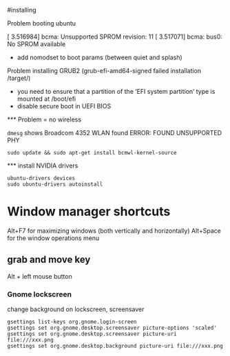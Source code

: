 #installing

Problem booting ubuntu

[   3.516984] bcma: Unsupported SPROM revision: 11
[   3.517071] bcma: bus0: No SPROM available

* add nomodset to boot params (between quiet and splash)

Problem installing GRUB2 (grub-efi-amd64-signed failed installation /target/)

* you need to ensure that a partition of the ‘EFI system partition’ type is mounted at /boot/efi
* disable secure boot in UEFI BIOS



*** Problem = no wireless

`dmesg` shows
Broadcom 4352 WLAN found
ERROR: FOUND UNSUPPORTED PHY
```
sudo update && sudo apt-get install bcmwl-kernel-source
```

*** install NVIDIA drivers

```
ubuntu-drivers devices
sudo ubuntu-drivers autoinstall
```

# Window manager shortcuts

Alt+F7 for maximizing windows (both vertically and horizontally)
Alt+Space for the window operations menu

## grab and move key

Alt + left mouse button




### Gnome lockscreen

change background on lockscreen, screensaver
```
gsettings list-keys org.gnome.login-screen
gsettings set org.gnome.desktop.screensaver picture-options 'scaled'
gsettings set org.gnome.desktop.screensaver picture-uri file:///xxx.png
gsettings set org.gnome.desktop.background picture-uri file:///xxx.png
```

